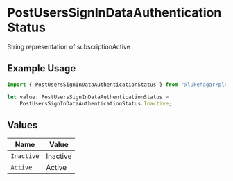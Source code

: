 # PostUsersSignInDataAuthenticationStatus

String representation of subscriptionActive

## Example Usage

```typescript
import { PostUsersSignInDataAuthenticationStatus } from "@lukehagar/plexjs";

let value: PostUsersSignInDataAuthenticationStatus =
    PostUsersSignInDataAuthenticationStatus.Inactive;
```

## Values

| Name       | Value      |
| ---------- | ---------- |
| `Inactive` | Inactive   |
| `Active`   | Active     |